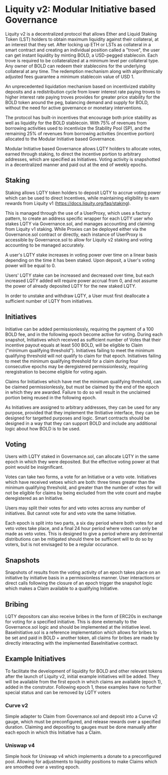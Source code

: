 # Liquity v2: Modular Initiative based Governance

Liquity v2 is a decentralized protocol that allows Ether and Liquid Staking Token (LST) holders to obtain
maximum liquidity against their collateral, at an interest that they set. After locking up ETH or LSTs as
collateral in a smart contract and creating an individual position called a "trove", the user can get
instant liquidity by minting BOLD, a USD-pegged stablecoin. Each trove is required to be collateralized
at a minimum level per collateral type. Any owner of BOLD can redeem their stablecoins for the underlying
collateral at any time. The redemption mechanism along with algorithmically adjusted fees guarantee a minimum
stablecoin value of USD 1.

An unprecedented liquidation mechanism based on incentivized stability deposits and a redistribution
cycle from lower interest rate paying troves to higher interest rate paying troves provides for greater
price stability for the BOLD token around the peg, balancing demand and supply for BOLD, without the need for
active governance or monetary interventions.

The protocol has built-in incentives that encourage both price stability as well as liquidity for the BOLD stablecoin.
With 75% of revenues from borrowing activities used to incentivize the Stability Pool (SP), and the remaining 25% of
revenues from borrowing activities (incentive portion) allocated to the Modular Initiative based Governance.

Modular Initiative based Governance allows LQTY holders to allocate votes, earned through staking,
to direct the incentive portion to arbitrary addresses, which are specified as Initiatives. Voting activity is snapshotted
in a decentralized manner and paid out at the end of weekly epochs.

## Staking

Staking allows LQTY token holders to deposit LQTY to accrue voting power which can be used to direct Incentives, while
maintaining eligibility to earn rewards from Liquity v1 (https://docs.liquity.org/faq/staking).

This is managed through the use of a UserProxy, which uses a factory pattern, to create an address specific wrapper for each
LQTY user who stakes LQTY via Governance.sol, and manages accounting and claiming from Liquity v1 staking. While Proxies can
be deployed either via the Governance.sol contract or directly, each instance of UserProxy is accessible by Governance.sol to
allow for Liquity v2 staking and voting accounting to be managed accurately.

A user's LQTY stake increases in voting power over time on a linear basis depending on the time it has been staked.
Upon deposit, a User's voting power will be equal to 0.

Users' LQTY stake can be increased and decreased over time, but each increased LQTY added will require power accrual from 0,
and not assume the power of already deposited LQTY for the new staked LQTY.

In order to unstake and withdraw LQTY, a User must first deallocate a sufficient number of LQTY from initiatives.

## Initiatives

Initiative can be added permissionlessly, requiring the payment of a 100 BOLD fee, and in the following epoch become active
for voting. During each snapshot, Initiatives which received as sufficient number of Votes that their incentive payout equals
at least 500 BOLD, will be eligible to Claim ("minimum qualifying threshold"). Initiatives failing to meet the minimum qualifying threshold will not qualify to claim for that epoch.
Initiatives failing to meet the minimum qualifying threshold for a claim during four consecutive epochs may be deregistered permissionlessly, requiring
reregistration to become eligible for voting again.

Claims for Initiatives which have met the minimum qualifying threshold, can be claimed permissionlessly, but must be claimed by the end of the epoch
in which they are awarded. Failure to do so will result in the unclaimed portion being reused in the following epoch.

As Initiatives are assigned to arbitrary addresses, they can be used for any purpose, provided that they implement the IInitiative interface, they can be designed
for targetted purposes and logic. Smart contracts should be designed in a way that they can support BOLD and include any additional logic about
how BOLD is to be used.

## Voting

Users with LQTY staked in Governance.sol, can allocate LQTY in the same epoch in which they were deposited. But the
effective voting power at that point would be insignificant.

Votes can take two forms, a vote for an Initiative or a veto vote. Initiatives which have received vetoes which are both:
three times greater than the minimum qualifying threshold, and greater than the number of votes for will not be eligible for claims by being excluded from the vote count and maybe deregistered as an Initiative.

Users may split their votes for and veto votes across any number of initiatives. But cannot vote for and veto vote the same Initiative.

Each epoch is split into two parts, a six day period where both votes for and veto votes take place, and a final 24 hour period where votes
can only be made as veto votes. This is designed to give a period where any detrimental distributions can be mitigated should there be
sufficient will to do so by voters, but is not envisaged to be a regular occurance.

## Snapshots

Snapshots of results from the voting activity of an epoch takes place on an initiative by initiative basis in a permissionless manner.
User interactions or direct calls following the closure of an epoch trigger the snapshot logic which makes a Claim available to a
qualifying Initiative.

## Bribing

LQTY depositors can also receive bribes in the form of ERC20s in exchange for voting for a specified initiative.
This is done externally to the Governance.sol logic and should be implemented at the initiative level.
BaseInitiative.sol is a reference implementation which allows for bribes to be set and paid in BOLD + another token,
all claims for bribes are made by directly interacting with the implemented BaseInitiative contract.

## Example Initiatives

To facilitate the development of liquidity for BOLD and other relevant tokens after the launch of Liquity v2, initial example initiatives will be added.
They will be available from the first epoch in which claims are available (epoch 1), added in the construtor. Following epoch 1, these examples have
no further special status and can be removed by LQTY voters

### Curve v2

Simple adapter to Claim from Governance.sol and deposit into a Curve v2 gauge, which must be preconfigured, and release rewards over a specified duration.
Claiming and depositing to gauges must be done manually after each epoch in which this Initiative has a Claim.

### Uniswap v4

Simple hook for Uniswap v4 which implements a donate to a preconfigured pool. Allowing for adjustments to liquidity positions to make Claims which are smoothed over a vesting epoch.
